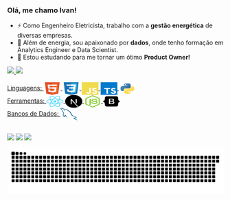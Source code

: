 ### Olá, me chamo Ivan!

* ⚡ Como Engenheiro Eletricista, trabalho com a **gestão energética** de diversas empresas.
* 🤖 Além de energia, sou apaixonado por **dados**, onde tenho formação em Analytics Engineer e Data Scientist.
* 🌱 Estou estudando para me tornar um ótimo **Product Owner!**

<div>
  <a href="https://github.com/ivanpinheirobf">
  <img height="180em" src="https://github-readme-stats.vercel.app/api?username=ivanpinheirobf&show_icons=true&theme=dark&include_all_commits=true&count_private=true"/>
  <img height="180em" src="https://github-readme-stats.vercel.app/api/top-langs/?username=ivanpinheirobf&layout=compact&langs_count=7&theme=dark"/>
</div>

<br />
  
<div style="display: inline">  
  <div style="display: inline">
    Linguagens:
    <img align="center" alt="HTML" height="30" width="40" src="https://raw.githubusercontent.com/devicons/devicon/master/icons/html5/html5-original.svg">
    <img align="center" alt="CSS" height="30" width="40" src="https://raw.githubusercontent.com/devicons/devicon/master/icons/css3/css3-original.svg">
    <img align="center" alt="Js" height="30" width="40" src="https://raw.githubusercontent.com/devicons/devicon/master/icons/javascript/javascript-plain.svg">
    <img align="center" alt="Ts" height="30" width="40" src="https://raw.githubusercontent.com/devicons/devicon/master/icons/typescript/typescript-plain.svg">
    <img align="center" alt="Python" height="30" width="40" src="https://raw.githubusercontent.com/devicons/devicon/master/icons/python/python-original.svg">
  </div>
  
  <br />
  
  <div style="display: inline">
    Ferramentas:
    <img align="center" alt="ReactJs" height="30" width="40" src="https://raw.githubusercontent.com/devicons/devicon/master/icons/react/react-original.svg">
    <img align="center" alt="NextJs" height="30" width="40" src="https://raw.githubusercontent.com/devicons/devicon/master/icons/nextjs/nextjs-original.svg">
    <img align="center" alt="NodeJs" height="30" width="40" src="https://raw.githubusercontent.com/devicons/devicon/master/icons/nodejs/nodejs-original.svg">
    <img align="center" alt="Bootstrap" height="30" width="40" src="https://raw.githubusercontent.com/devicons/devicon/master/icons/bootstrap/bootstrap-plain.svg">
  </div>
  
  <br />
  
  <div style="display: inline_block">
    Bancos de Dados:
    <img align="center" alt="MySQL" height="30" width="40" src="https://raw.githubusercontent.com/devicons/devicon/master/icons/mysql/mysql-original.svg">
  </div>
</div>
  
##
  
<div>
  <a href="https://www.linkedin.com/in/ivan-pinheiro-61a820116" target="_blank"><img src="https://img.shields.io/badge/-LinkedIn-%230077B5?style=for-the-badge&logo=linkedin&logoColor=white" target="_blank"></a>
  <a href = "mailto:ivanpinheirobf@gmail.com"><img src="https://img.shields.io/badge/-Gmail-%23333?style=for-the-badge&logo=gmail&logoColor=white" target="_blank"></a>
  <a href="https://instagram.com/ivanpinheiro_" target="_blank"><img src="https://img.shields.io/badge/-Instagram-%23E4405F?style=for-the-badge&logo=instagram&logoColor=white" target="_blank"></a>
</div>
  
  
![Snake animation](https://github.com/ivanpinheirobf/ivanpinheirobf/blob/output/github-contribution-grid-snake.svg)

